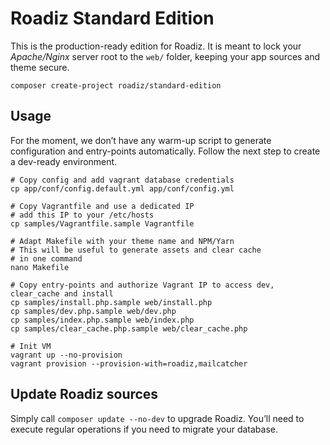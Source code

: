 # Roadiz Standard Edition

This is the production-ready edition for Roadiz. It is meant to lock your *Apache/Nginx* server root to the `web/` folder, keeping your app sources and theme secure.

```shell
composer create-project roadiz/standard-edition
```

## Usage

For the moment, we don’t have any warm-up script to generate configuration and entry-points automatically. Follow the next step to create a dev-ready environment.

```shell
# Copy config and add vagrant database credentials
cp app/conf/config.default.yml app/conf/config.yml

# Copy Vagrantfile and use a dedicated IP
# add this IP to your /etc/hosts
cp samples/Vagrantfile.sample Vagrantfile

# Adapt Makefile with your theme name and NPM/Yarn
# This will be useful to generate assets and clear cache
# in one command
nano Makefile 

# Copy entry-points and authorize Vagrant IP to access dev, clear_cache and install
cp samples/install.php.sample web/install.php
cp samples/dev.php.sample web/dev.php
cp samples/index.php.sample web/index.php
cp samples/clear_cache.php.sample web/clear_cache.php

# Init VM
vagrant up --no-provision
vagrant provision --provision-with=roadiz,mailcatcher
```

## Update Roadiz sources

Simply call `composer update --no-dev` to upgrade Roadiz. 
You’ll need to execute regular operations if you need to migrate your database.
